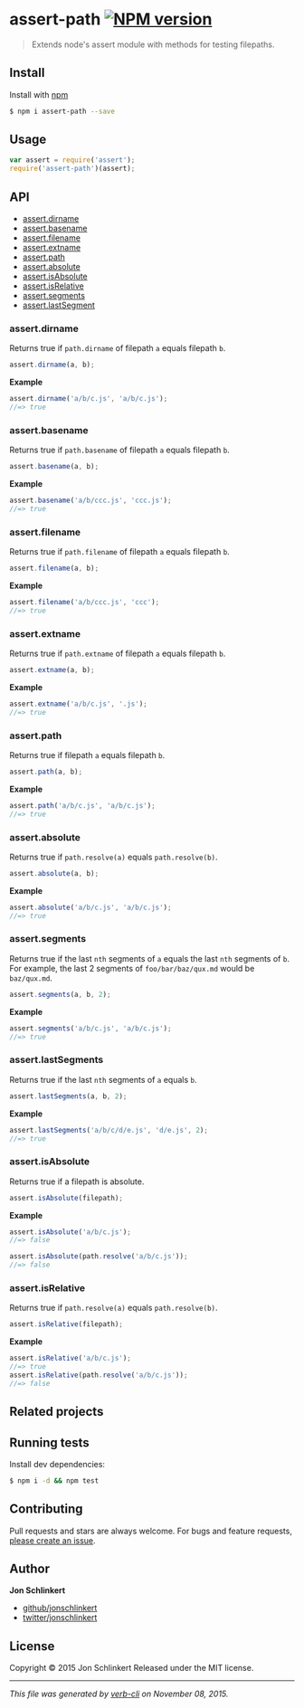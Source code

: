 # assert-path [![NPM version](https://badge.fury.io/js/assert-path.svg)](http://badge.fury.io/js/assert-path)

> Extends node's assert module with methods for testing filepaths.

## Install

Install with [npm](https://www.npmjs.com/)

```sh
$ npm i assert-path --save
```

## Usage

```js
var assert = require('assert');
require('assert-path')(assert);
```

## API

* [assert.dirname](#assert-dirname)
* [assert.basename](#assert-basename)
* [assert.filename](#assert-filename)
* [assert.extname](#assert-extname)
* [assert.path](#assert-path)
* [assert.absolute](#assert-absolute)
* [assert.isAbsolute](#assert-isAbsolute)
* [assert.isRelative](#assert-isRelative)
* [assert.segments](#assert-segments)
* [assert.lastSegment](#assert-lastSegment)

### assert.dirname

Returns true if `path.dirname` of filepath `a` equals filepath `b`.

```js
assert.dirname(a, b);
```

**Example**

```js
assert.dirname('a/b/c.js', 'a/b/c.js');
//=> true
```

### assert.basename

Returns true if `path.basename` of filepath `a` equals filepath `b`.

```js
assert.basename(a, b);
```

**Example**

```js
assert.basename('a/b/ccc.js', 'ccc.js');
//=> true
```

### assert.filename

Returns true if `path.filename` of filepath `a` equals filepath `b`.

```js
assert.filename(a, b);
```

**Example**

```js
assert.filename('a/b/ccc.js', 'ccc');
//=> true
```

### assert.extname

Returns true if `path.extname` of filepath `a` equals filepath `b`.

```js
assert.extname(a, b);
```

**Example**

```js
assert.extname('a/b/c.js', '.js');
//=> true
```

### assert.path

Returns true if filepath `a` equals filepath `b`.

```js
assert.path(a, b);
```

**Example**

```js
assert.path('a/b/c.js', 'a/b/c.js');
//=> true
```

### assert.absolute

Returns true if `path.resolve(a)` equals `path.resolve(b)`.

```js
assert.absolute(a, b);
```

**Example**

```js
assert.absolute('a/b/c.js', 'a/b/c.js');
//=> true
```

### assert.segments

Returns true if the last `nth` segments of `a` equals the last `nth` segments of `b`. For example, the last 2 segments of `foo/bar/baz/qux.md` would be `baz/qux.md`.

```js
assert.segments(a, b, 2);
```

**Example**

```js
assert.segments('a/b/c.js', 'a/b/c.js');
//=> true
```

### assert.lastSegments

Returns true if the last `nth` segments of `a` equals `b`.

```js
assert.lastSegments(a, b, 2);
```

**Example**

```js
assert.lastSegments('a/b/c/d/e.js', 'd/e.js', 2);
//=> true
```

### assert.isAbsolute

Returns true if a filepath is absolute.

```js
assert.isAbsolute(filepath);
```

**Example**

```js
assert.isAbsolute('a/b/c.js');
//=> false

assert.isAbsolute(path.resolve('a/b/c.js'));
//=> false
```

### assert.isRelative

Returns true if `path.resolve(a)` equals `path.resolve(b)`.

```js
assert.isRelative(filepath);
```

**Example**

```js
assert.isRelative('a/b/c.js');
//=> true
assert.isRelative(path.resolve('a/b/c.js'));
//=> false
```

## Related projects

## Running tests

Install dev dependencies:

```sh
$ npm i -d && npm test
```

## Contributing

Pull requests and stars are always welcome. For bugs and feature requests, [please create an issue](https://github.com/jonschlinkert/assert-path/issues/new).

## Author

**Jon Schlinkert**

+ [github/jonschlinkert](https://github.com/jonschlinkert)
+ [twitter/jonschlinkert](http://twitter.com/jonschlinkert)

## License

Copyright © 2015 Jon Schlinkert
Released under the MIT license.

***

_This file was generated by [verb-cli](https://github.com/assemble/verb-cli) on November 08, 2015._
